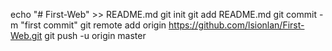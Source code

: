 echo "# First-Web" >> README.md
git init
git add README.md
git commit -m "first commit"
git remote add origin https://github.com/lsionlan/First-Web.git
git push -u origin master
